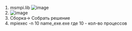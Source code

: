 1. msmpi.lib 
   ![image](https://github.com/ernsterfickfacker/MPI_MergeSort/assets/93219479/957cace2-b656-4338-bfb8-9cc00e678535)
2. ![image](https://github.com/ernsterfickfacker/MPI_MergeSort/assets/93219479/bfd59172-b17b-45b3-870c-3670bf67bed3)
3. Сборка-> Собрать решение
4. mpiexec -n 10 name_exe.exe
   где 10 - кол-во процессов
